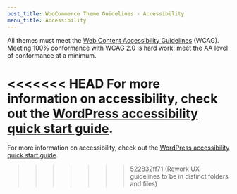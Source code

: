 ```yaml
---
post_title: WooCommerce Theme Guidelines - Accessibility
menu_title: Accessibility
---
```


All themes must meet the [Web Content Accessibility Guidelines](https://www.w3.org/TR/WCAG20/) (WCAG). Meeting 100% conformance with WCAG 2.0 is hard work; meet the AA level of conformance at a minimum.

<<<<<<< HEAD
For more information on accessibility, check out the [WordPress accessibility quick start guide](https://make.wordpress.org/accessibility/handbook/best-practices/quick-start-guide/).
=======
For more information on accessibility, check out the [WordPress accessibility quick start guide](https://make.wordpress.org/accessibility/handbook/best-practices/quick-start-guide/).
>>>>>>> 522832ff71 (Rework UX guidelines to be in distinct folders and files)
